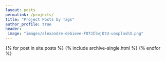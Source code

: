 ```yaml
---
layout: posts
permalink: /projects/
title: "Project Posts by Tags"
author_profile: true
header:
 image: "images/alexandre-debieve-FO7JIlwjOtU-unsplash3.png"
---
```




{% for post in site.posts %}
  {% include archive-single.html %}
{% endfor %}